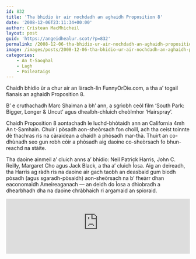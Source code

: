 ```yaml
---
id: 832
title: 'Tha bhidio ùr air nochdadh an aghaidh Proposition 8'
date: '2008-12-06T23:11:34+00:00'
author: Crìstean MacMhìcheil
layout: post
guid: 'https://angeidhealur.scot/?p=832'
permalink: /2008-12-06-tha-bhidio-ur-air-nochdadh-an-aghaidh-proposition-8/
image: /images/posts/2008-12-06-tha-bhidio-ur-air-nochdadh-an-aghaidh-proposition-8.webp
categories:
    - An t-Saoghal
    - Lagh
    - Poileataigs
---
```


Chaidh bhidio ùr a chur air an làrach-lìn FunnyOrDie.com, a tha a’ togail fianais an aghaidh Proposition 8.

B’ e cruthachadh Marc Shaiman a bh’ ann, a sgrìobh ceòl film ‘South Park: Bigger, Longer &amp; Uncut’ agus dhealbh-chluich cheòlmhor ‘Hairspray’.

Chaidh Proposition 8 aontachadh le luchd-bhòtaidh ann an California 4mh An t-Samhain. Chuir i pòsadh aon-sheòrsach fon choill, ach tha ceist toinnte dè thachras ris na càraidean a chaidh a phòsadh mar-thà. Thuirt an co-dhùnadh seo gun robh còir a phòsadh aig daoine co-sheòrsach fo bhun-reachd na stàite.

Tha daoine ainmeil a’ cluich anns a’ bhidio: Neil Patrick Harris, John C. Reilly, Margaret Cho agus Jack Black, a tha a’ cluich Ìosa. Aig an deireadh, tha Harris ag ràdh ris na daoine air gach taobh an deasbaid gum biodh pòsadh (agus sgaradh-pòsaidh) aon-sheòrsach na b’ fheàrr dhan eaconomaidh Ameireaganach — an deidh do Ìosa a dhìobradh a dhearbhadh dha na daoine chràbhaich ri argamaid an spioraid.

<div class="youtube-wrapper"><iframe allow="accelerometer; autoplay; clipboard-write; encrypted-media; gyroscope; picture-in-picture" allowfullscreen="" frameborder="0" src="https://www.youtube-nocookie.com/embed/B_hyT7_Bx9o" title="YouTube video player" width="100%"></iframe></div>
